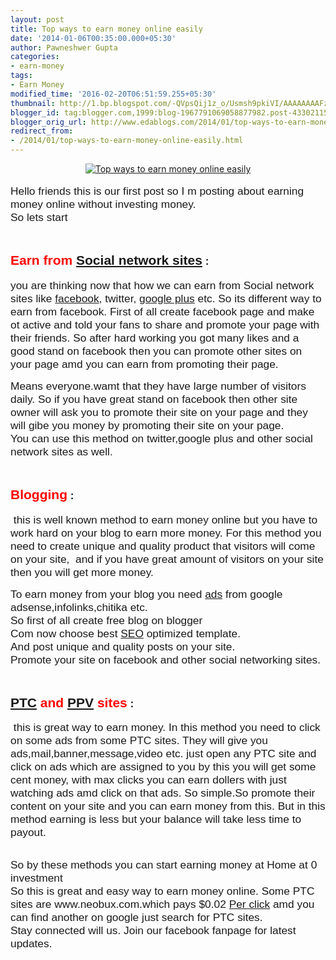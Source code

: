 ```yaml
---
layout: post
title: Top ways to earn money online easily
date: '2014-01-06T00:35:00.000+05:30'
author: Pawneshwer Gupta
categories:
- earn-money
tags:
- Earn Money
modified_time: '2016-02-20T06:51:59.255+05:30'
thumbnail: http://1.bp.blogspot.com/-QVpsQij1z_o/Usmsh9pkiVI/AAAAAAAAFzY/qtevN0torcc/s72-c/download+(1).jpg
blogger_id: tag:blogger.com,1999:blog-1967791069058877982.post-4330211512927237534
blogger_orig_url: http://www.edablogs.com/2014/01/top-ways-to-earn-money-online-easily.html
redirect_from:
- /2014/01/top-ways-to-earn-money-online-easily.html
---
```


<div dir="ltr" style="text-align: left;" trbidi="on"><div class="separator" style="clear: both; text-align: center;"><a href="http://1.bp.blogspot.com/-QVpsQij1z_o/Usmsh9pkiVI/AAAAAAAAFzY/qtevN0torcc/s1600/download+(1).jpg" imageanchor="1" style="margin-left: 1em; margin-right: 1em;"><img alt="Top ways to earn money online easily" border="0" src="http://1.bp.blogspot.com/-QVpsQij1z_o/Usmsh9pkiVI/AAAAAAAAFzY/qtevN0torcc/s1600/download+(1).jpg" title="Top ways to earn money online easily" /></a></div><div dir="ltr"><br /></div><div dir="ltr"><div style="margin-bottom: .0001pt; margin: 0in;"><span style="font-family: Verdana, sans-serif; font-size: 13pt;">Hello friends this is our first post so I m posting about earning money online without investing money.<br />So lets start<o:p></o:p></span></div><div style="margin-bottom: .0001pt; margin: 0in;"><br /></div><div style="margin-bottom: .0001pt; margin: 0in;"><ol style="text-align: left;"></ol><h2><span style="color: red; font-family: Verdana, sans-serif;">Earn from <a class="zem_slink" href="http://en.wikipedia.org/wiki/Social_networking_service" rel="wikipedia" target="_blank" title="Social networking service">Social network sites</a></span><span class="apple-converted-space"><span style="font-family: Verdana, sans-serif; font-size: 13pt;">&nbsp;</span></span><span style="font-family: Verdana, sans-serif; font-size: 13pt;">:<span class="apple-converted-space">&nbsp;</span>&nbsp;</span></h2><ol style="text-align: left;"></ol><span style="font-family: Verdana, sans-serif; font-size: 13pt;">you are thinking now that how we can earn from Social network sites like <a class="zem_slink" href="http://www.facebook.com/" rel="homepage" target="_blank" title="Faceboo">facebook</a>, twitter, <a class="zem_slink" href="https://plus.google.com/" rel="homepage" target="_blank" title="Google+">google plus</a> etc. So its different way to earn from facebook. First of all create facebook page and make ot active and told your fans to share and promote your page with their friends. So after hard working you got many likes and a good stand on facebook then you can promote other sites on your page amd you can earn from promoting their page.</span><br /><ol style="text-align: left;"></ol><span style="font-family: Verdana, sans-serif; font-size: 13pt;">Means everyone.wamt that they have large number of visitors daily. So if you have great stand on facebook then other site owner will ask you to promote their site on your page and they will gibe you money by promoting their site on your page.<br />You can use this method on twitter,google plus and other social network sites as well.<o:p></o:p></span></div><div style="margin-bottom: .0001pt; margin: 0in;"><br /></div><div style="margin-bottom: .0001pt; margin: 0in;"><ol start="2" style="text-align: left;"></ol><h2><span style="color: red; font-family: Verdana, sans-serif;">Blogging</span><span class="apple-converted-space"><span style="font-family: Verdana, sans-serif; font-size: 13pt;">&nbsp;</span></span><span style="font-family: Verdana, sans-serif; font-size: 13pt;">:<span class="apple-converted-space">&nbsp;</span></span></h2><ol start="2" style="text-align: left;"></ol><span style="font-family: Verdana, sans-serif; font-size: 13pt;"><span class="apple-converted-space">&nbsp;</span>this is well known method to earn money online but you have to work hard on your blog to earn more money. For this method you need to create unique and quality product that visitors will come on your site,&nbsp; and if you have great amount of visitors on your site then you will get more money.</span><br /><ol start="2" style="text-align: left;"></ol><span style="font-family: Verdana, sans-serif; font-size: 13pt;">To earn money from your blog you need <a class="zem_slink" href="http://www.break.com/c/pop-culture-videos/tv/commercials/" rel="break" target="_blank" title="Commercials">ads</a> from google adsense,infolinks,chitika etc.<br />So first of all create free blog on blogger<br />Com now choose best <a class="zem_slink" href="http://www.legalzoom.com/business-management/promoting-your-business/seo-strategy-search-engine-rankings" rel="legalzoom" target="_blank" title="SEO Strategy">SEO</a> optimized template.<span class="apple-converted-space">&nbsp;</span><br />And post unique and quality posts on your site.<br />Promote your site on facebook and other social networking sites.<o:p></o:p></span></div><div style="margin-bottom: .0001pt; margin: 0in;"><br /></div><div style="margin-bottom: .0001pt; margin: 0in;"><ol start="3" style="text-align: left;"></ol><h2><span style="color: red; font-family: Verdana, sans-serif;"><a class="zem_slink" href="http://en.wikipedia.org/wiki/Paid_To_Click" rel="wikipedia" target="_blank" title="Paid To Click">PTC</a> and <a class="zem_slink" href="http://en.wikipedia.org/wiki/Pay-per-view" rel="wikipedia" target="_blank" title="Pay-per-view">PPV</a> sites</span><span class="apple-converted-space"><span style="font-family: Verdana, sans-serif; font-size: 13pt;">&nbsp;</span></span><span style="font-family: Verdana, sans-serif; font-size: 13pt;">:<span class="apple-converted-space">&nbsp;</span></span></h2><ol start="3" style="text-align: left;"></ol><span style="font-family: Verdana, sans-serif; font-size: 13pt;"><span class="apple-converted-space">&nbsp;</span>this is great way to earn money. In this method you need to click on some ads from some PTC sites. They will give you ads,mail,banner,message,video etc. just open any PTC site and click on ads which are assigned to you by this you will get some cent money, with max clicks you can earn dollers with just watching ads amd click on that ads. So simple.So promote their content on your site and you can earn money from this. But in this method earning is less but your balance will take less time to payout.<o:p></o:p></span><br /><ol start="3" style="text-align: left;"></ol></div><br /><div style="margin-bottom: .0001pt; margin: 0in;"><span style="font-family: Verdana, sans-serif; font-size: 13pt;">So by these methods you can start earning money at Home at 0 investment<br />So this is great and easy way to earn money online. Some PTC sites are www.neobux.com.which pays $0.02 <a class="zem_slink" href="http://en.wikipedia.org/wiki/Pay_per_click" rel="wikipedia" target="_blank" title="Pay per click">Per click</a> amd you can find another on google just search for PTC sites.<br />Stay connected will us. Join our facebook fanpage for latest updates.<o:p></o:p></span></div></div><div dir="ltr"><br /></div><div dir="ltr"></div><div dir="ltr"></div><div dir="ltr"></div></div>
